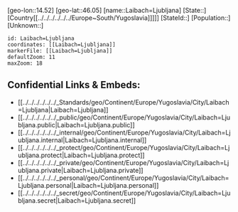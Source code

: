 ﻿---
location: [46.05,14.52]
mapzoom: [7,12] 
mapmarker: city 
type: City
tags:
- geo/City


SpocWebEntityId: 31789
isDeleted: false
confidential: public

---
[geo-lon::14.52]
[geo-lat::46.05]
[name::Laibach=Ljubljana]
[State::]
[Country[[../../../../../../Europe~South/Yugoslavia]]]]]
[StateId::]
[Population::]
[Unknown::]


```leaflet
id: Laibach=Ljubljana
coordinates: [[Laibach=Ljubljana]]
markerFile: [[Laibach=Ljubljana]]
defaultZoom: 11 
maxZoom: 18
```


## Confidential Links & Embeds: 
- [[../../../../../../_Standards/geo/Continent/Europe/Yugoslavia/City/Laibach=Ljubljana|Laibach=Ljubljana]] 
- [[../../../../../../_public/geo/Continent/Europe/Yugoslavia/City/Laibach=Ljubljana.public|Laibach=Ljubljana.public]] 
- [[../../../../../../_internal/geo/Continent/Europe/Yugoslavia/City/Laibach=Ljubljana.internal|Laibach=Ljubljana.internal]] 
- [[../../../../../../_protect/geo/Continent/Europe/Yugoslavia/City/Laibach=Ljubljana.protect|Laibach=Ljubljana.protect]] 
- [[../../../../../../_private/geo/Continent/Europe/Yugoslavia/City/Laibach=Ljubljana.private|Laibach=Ljubljana.private]] 
- [[../../../../../../_personal/geo/Continent/Europe/Yugoslavia/City/Laibach=Ljubljana.personal|Laibach=Ljubljana.personal]] 
- [[../../../../../../_secret/geo/Continent/Europe/Yugoslavia/City/Laibach=Ljubljana.secret|Laibach=Ljubljana.secret]] 
